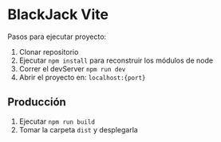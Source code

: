 # BlackJack Vite

Pasos para ejecutar proyecto:

1. Clonar repositorio
2. Ejecutar `npm install` para reconstruir los módulos de node
3. Correr el devServer `npm run dev`
4. Abrir el proyecto en: ```localhost:{port}```

## Producción

1. Ejecutar `npm run build`
2. Tomar la carpeta `dist` y desplegarla